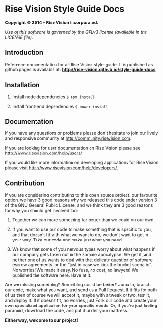 Rise Vision Style Guide Docs
==============

**Copyright © 2014 - Rise Vision Incorporated.**

*Use of this software is governed by the GPLv3 license (available in the LICENSE file).*

## Introduction
Reference documentation for all Rise Vision style-guide. It is published as github pages is available at:
**http://rise-vision.github.io/style-guide-docs**


## Installation
1. Install node dependencies `$ npm install`

2. Install front-end dependencies `$ bower install`


## Documentation
If you have any questions or problems please don't hesitate to join our lively and responsive community at http://community.risevision.com.

If you are looking for user documentation on Rise Vision please see http://www.risevision.com/help/users/

If you would like more information on developing applications for Rise Vision please visit http://www.risevision.com/help/developers/.


## Contribution
If you are considering contributing to this open source project, our favourite option, we have 3 good reasons why we released this code under version 3 of the GNU General Public License, and we think they are 3 good reasons for why you should get involved too:

1. Together we can make something far better than we could on our own.

2. If you want to use our code to make something that is specific to you, and that doesn’t fit with what we want to do, we don’t want to get in your way. Take our code and make just what you need.

3. We know that some of you nervous types worry about what happens if our company gets taken out in the zombie apocalypse. We get it, and neither one of us wants to deal with that delicate question of software escrow agreements for the “just in case we kick the bucket scenario”. No worries! We made it easy. No fuss, no cost, no lawyers! We published the software here. Have at it.

Are we missing something? Something could be better? Jump in, branch our code, make what you want, and send us a Pull Request. If it fits for both of us then of course we will accept it, maybe with a tweak or two, test it, and deploy it. If it doesn’t fit, no worries, just Fork our code and create your own specialized application for your specific needs. Or, if you’re just feeling paranoid, download the code, and put it under your mattress.

**Either way, welcome to our project!**

